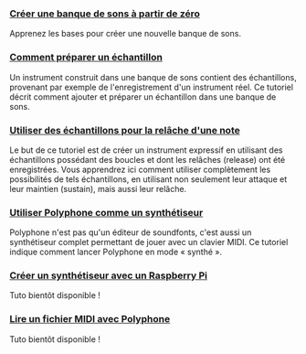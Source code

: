 ### [Créer une banque de sons à partir de zéro](tutorials/create-a-soundfont-from-scratch.md)

Apprenez les bases pour créer une nouvelle banque de sons.


### [Comment préparer un échantillon](tutorials/how-to-prepare-a-sample.md)

Un instrument construit dans une banque de sons contient des échantillons, provenant par exemple de l'enregistrement d'un instrument réel.
Ce tutoriel décrit comment ajouter et préparer un échantillon dans une banque de sons.


### [Utiliser des échantillons pour la relâche d'une note](tutorials/using-custom-releases-in-an-instrument.md)

Le but de ce tutoriel est de créer un instrument expressif en utilisant des échantillons possédant des boucles et dont les relâches (release) ont été enregistrées.
Vous apprendrez ici comment utiliser complètement les possibilités de tels échantillons, en utilisant non seulement leur attaque et leur maintien (sustain), mais aussi leur relâche.

### [Utiliser Polyphone comme un synthétiseur](tutorials/use-polyphone-as-a-synthesizer.md)

Polyphone n'est pas qu'un éditeur de soundfonts, c'est aussi un synthétiseur complet permettant de jouer avec un clavier MIDI.
Ce tutoriel indique comment lancer Polyphone en mode «&nbsp;synthé&nbsp;».

### [Créer un synthétiseur avec un Raspberry Pi](tutorials/create-a-synthesizer-with-raspberry-pi.md)

Tuto bientôt disponible&nbsp;!

### [Lire un fichier MIDI avec Polyphone](tutorials/read-midi-file-with-polyphone.md)

Tuto bientôt disponible&nbsp;!
